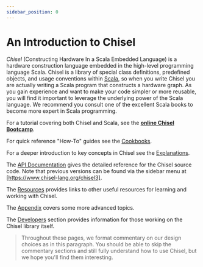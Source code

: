 ```yaml
---
sidebar_position: 0
---
```


# An Introduction to Chisel

_Chisel_ (Constructing
Hardware In a Scala Embedded Language) is a hardware
construction language embedded in the high-level programming language
Scala.
 Chisel is a library of special class
definitions, predefined objects, and usage conventions within [Scala](https://www.scala-lang.org/),
so when you write Chisel you are actually writing a Scala
program that constructs a hardware graph.
As you gain experience and want to make your code simpler or more
reusable, you will find it important to leverage the underlying power
of the Scala language. We recommend you consult one of the excellent
Scala books to become more expert in Scala programming.

For a tutorial covering both Chisel and Scala, see the 
[**online Chisel Bootcamp**](https://mybinder.org/v2/gh/freechipsproject/chisel-bootcamp/master).

For quick reference "How-To" guides see the [Cookbooks](cookbooks/cookbooks).

For a deeper introduction to key concepts in  Chisel see the [Explanations](explanations/explanations).

The [API Documentation](https://www.chisel-lang.org/api/) gives the detailed reference for the Chisel source code.
Note that previous versions can be found via the sidebar menu at [https://www.chisel-lang.org/chisel3].

The [Resources](resources/resources) provides links to other useful resources for learning and working with Chisel.

The [Appendix](appendix/appendix) covers some more advanced topics.

The [Developers](developers/developers) section provides information for those working on the Chisel library itself.

>Throughout these pages, we format commentary on our design choices as in
this paragraph.  You should be able to skip the commentary sections
and still fully understand how to use Chisel, but we hope you'll find
them interesting.
